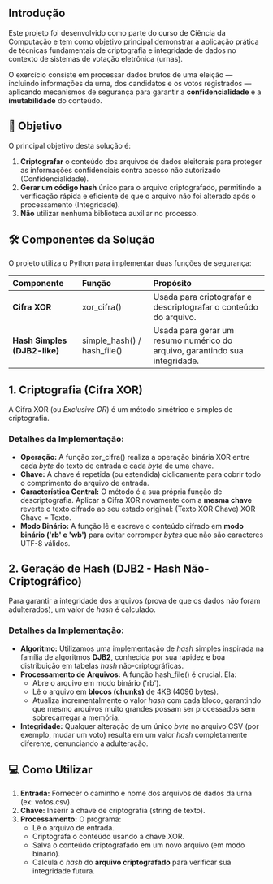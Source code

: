 ## **Introdução**

Este projeto foi desenvolvido como parte do curso de Ciência da Computação e tem como objetivo principal demonstrar a aplicação prática de técnicas fundamentais de criptografia e integridade de dados no contexto de sistemas de votação eletrônica (urnas).

O exercício consiste em processar dados brutos de uma eleição — incluindo informações da urna, dos candidatos e os votos registrados — aplicando mecanismos de segurança para garantir a **confidencialidade** e a **imutabilidade** do conteúdo.

## **🎯 Objetivo**

O principal objetivo desta solução é:

1. **Criptografar** o conteúdo dos arquivos de dados eleitorais para proteger as informações confidenciais contra acesso não autorizado (Confidencialidade).  
2. **Gerar um código hash** único para o arquivo criptografado, permitindo a verificação rápida e eficiente de que o arquivo não foi alterado após o processamento (Integridade).
3. **Não** utilizar nenhuma biblioteca auxiliar no processo.

## **🛠️ Componentes da Solução**

O projeto utiliza o Python para implementar duas funções de segurança:

| Componente | Função | Propósito |
| :---- | :---- | :---- |
| **Cifra XOR** | xor\_cifra() | Usada para criptografar e descriptografar o conteúdo do arquivo. |
| **Hash Simples (DJB2-like)** | simple\_hash() / hash\_file() | Usada para gerar um resumo numérico do arquivo, garantindo sua integridade. |

## **1\. Criptografia (Cifra XOR)**

A Cifra XOR (ou *Exclusive OR*) é um método simétrico e simples de criptografia.

### **Detalhes da Implementação:**

* **Operação:** A função xor\_cifra() realiza a operação binária XOR entre cada *byte* do texto de entrada e cada *byte* de uma chave.  
* **Chave:** A chave é repetida (ou estendida) ciclicamente para cobrir todo o comprimento do arquivo de entrada.  
* **Característica Central:** O método é a sua própria função de descriptografia. Aplicar a Cifra XOR novamente com a **mesma chave** reverte o texto cifrado ao seu estado original: (Texto XOR Chave) XOR Chave \= Texto.  
* **Modo Binário:** A função lê e escreve o conteúdo cifrado em **modo binário ('rb' e 'wb')** para evitar corromper *bytes* que não são caracteres UTF-8 válidos.

## **2\. Geração de Hash (DJB2 \- Hash Não-Criptográfico)**

Para garantir a integridade dos arquivos (prova de que os dados não foram adulterados), um valor de *hash* é calculado.

### **Detalhes da Implementação:**

* **Algoritmo:** Utilizamos uma implementação de *hash* simples inspirada na família de algoritmos **DJB2**, conhecida por sua rapidez e boa distribuição em tabelas *hash* não-criptográficas.  
* **Processamento de Arquivos:** A função hash\_file() é crucial. Ela:  
  * Abre o arquivo em modo binário ('rb').  
  * Lê o arquivo em **blocos (chunks)** de 4KB (4096 bytes).  
  * Atualiza incrementalmente o valor *hash* com cada bloco, garantindo que mesmo arquivos muito grandes possam ser processados sem sobrecarregar a memória.  
* **Integridade:** Qualquer alteração de um único *byte* no arquivo CSV (por exemplo, mudar um voto) resulta em um valor *hash* completamente diferente, denunciando a adulteração.

## **💻 Como Utilizar**

1. **Entrada:** Fornecer o caminho e nome dos arquivos de dados da urna (ex: votos.csv).  
2. **Chave:** Inserir a chave de criptografia (string de texto).  
3. **Processamento:** O programa:  
   * Lê o arquivo de entrada.  
   * Criptografa o conteúdo usando a chave XOR.  
   * Salva o conteúdo criptografado em um novo arquivo (em modo binário).  
   * Calcula o *hash* do **arquivo criptografado** para verificar sua integridade futura.
